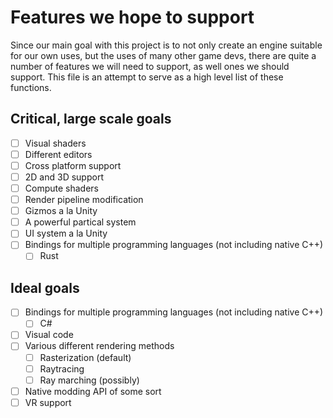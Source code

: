 # Features we hope to support

Since our main goal with this project is to not only create an engine suitable for our own uses, but the uses of many other game devs, there are quite a number of features we will need to support, as well ones we should support.
This file is an attempt to serve as a high level list of these functions.

## Critical, large scale goals

- [ ] Visual shaders
- [ ] Different editors
- [ ] Cross platform support
- [ ] 2D and 3D support
- [ ] Compute shaders
- [ ] Render pipeline modification
- [ ] Gizmos a la Unity
- [ ] A powerful partical system
- [ ] UI system a la Unity
- [ ] Bindings for multiple programming languages (not including native C++)
	- [ ] Rust

## Ideal goals

- [ ] Bindings for multiple programming languages (not including native C++)
	- [ ] C#
- [ ] Visual code
- [ ] Various different rendering methods
	- [ ] Rasterization (default)
	- [ ] Raytracing
	- [ ] Ray marching (possibly)
- [ ] Native modding API of some sort
- [ ] VR support
